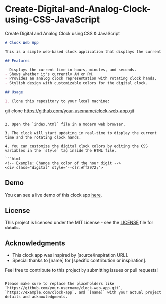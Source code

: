 # Create-Digital-and-Analog-Clock-using-CSS-JavaScript
Create Digital and Analog Clock using CSS &amp; JavaScript

```markdown
# Clock Web App

This is a simple web-based clock application that displays the current time in both digital and analog formats. It's built using HTML, CSS, and JavaScript.

## Features

- Displays the current time in hours, minutes, and seconds.
- Shows whether it's currently AM or PM.
- Provides an analog clock representation with rotating clock hands.
- Stylish design with customizable colors for the digital clock.

## Usage

1. Clone this repository to your local machine:

   ```
   git clone https://github.com/your-username/clock-web-app.git
   ```

2. Open the `index.html` file in a modern web browser.

3. The clock will start updating in real-time to display the current time and the rotating clock hands.

4. You can customize the digital clock colors by editing the CSS variables in the `style` tag inside the HTML file.

```html
<!-- Example: Change the color of the hour digit -->
<div class="digital" style="--clr:#ff2972;">
```

## Demo
You can see a live demo of this clock app [here](https://soumyamohanty96.github.io/Create-Digital-and-Analog-Clock-using-CSS-JavaScript/).

## License

This project is licensed under the MIT License - see the [LICENSE](LICENSE) file for details.

## Acknowledgments

- This clock app was inspired by [source/inspiration URL].
- Special thanks to [name] for [specific contribution or inspiration].

Feel free to contribute to this project by submitting issues or pull requests!
```

Please make sure to replace the placeholders like `https://github.com/your-username/clock-web-app.git`, `https://example.com/clock-app`, and `[name]` with your actual project details and acknowledgments.
